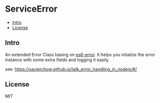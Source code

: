 ServiceError
====================

- [Intro](#intro)
- [License](#licnese)

Intro
-----
An extended Error Class basing on [es6-error](https://github.com/bjyoungblood/es6-error).
It helps you intialize the error instance with some extra fields and logging it easily.

see: https://xavierchow.github.io/talk_error_handling_in_nodejs/#/

License
-----------------

MIT

